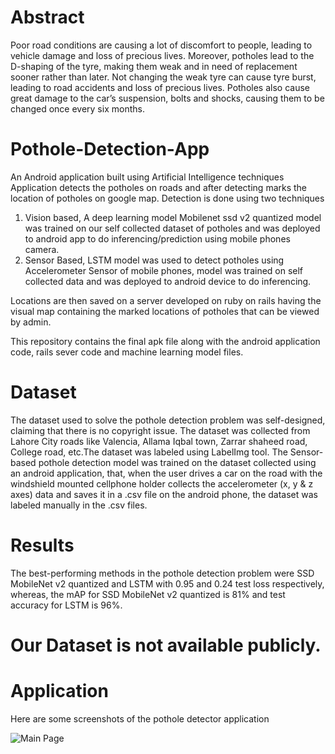 # Abstract
Poor road conditions are causing a lot of discomfort to people, leading to vehicle damage and loss of precious lives. Moreover, potholes lead to the D-shaping of the tyre, making them weak and in need of replacement sooner rather than later. Not changing the weak tyre can cause tyre burst, leading to road accidents and loss of precious lives. Potholes also cause great damage to the car’s suspension, bolts and shocks, causing them to be changed once every six months.

# Pothole-Detection-App
An Android application built using Artificial Intelligence techniques
Application detects the potholes on roads and after detecting marks the location of potholes on google map.
Detection is done using two techniques 
1. Vision based,
   A deep learning model Mobilenet ssd v2 quantized model was trained on our self collected dataset of potholes and was deployed to android app to do inferencing/prediction using mobile phones camera.
2. Sensor Based,
   LSTM model was used to detect potholes using Accelerometer Sensor of mobile phones, model was trained on self collected data and was deployed to android device to do inferencing.   

Locations are then saved on a server developed on ruby on rails having the visual map containing the marked locations of potholes that can be viewed by admin.
   
This repository contains the final apk file along with the android application code, rails sever code and machine learning model files.

# Dataset
The dataset used to solve the pothole detection problem was self-designed, claiming that there is no copyright issue. The dataset was collected from Lahore City roads like Valencia, Allama Iqbal town, Zarrar shaheed road, College road, etc.The dataset was labeled using LabelImg tool.
The Sensor-based pothole detection model was trained on the dataset collected using an android application, that, when the user drives a car on the road with the windshield mounted cellphone holder collects the accelerometer (x, y & z axes) data and saves it in a .csv file on the android phone, the dataset was labeled manually in the .csv files. 

# Results
The best-performing methods in the pothole detection problem were SSD MobileNet v2 quantized and LSTM with 0.95 and 0.24 test loss respectively, whereas, the mAP for SSD MobileNet v2 quantized is 81% and test accuracy for LSTM is 96%.

# Our Dataset is not available publicly.

# Application 
Here are some screenshots of the pothole detector application

![Main Page](/pictures/p2.png)












